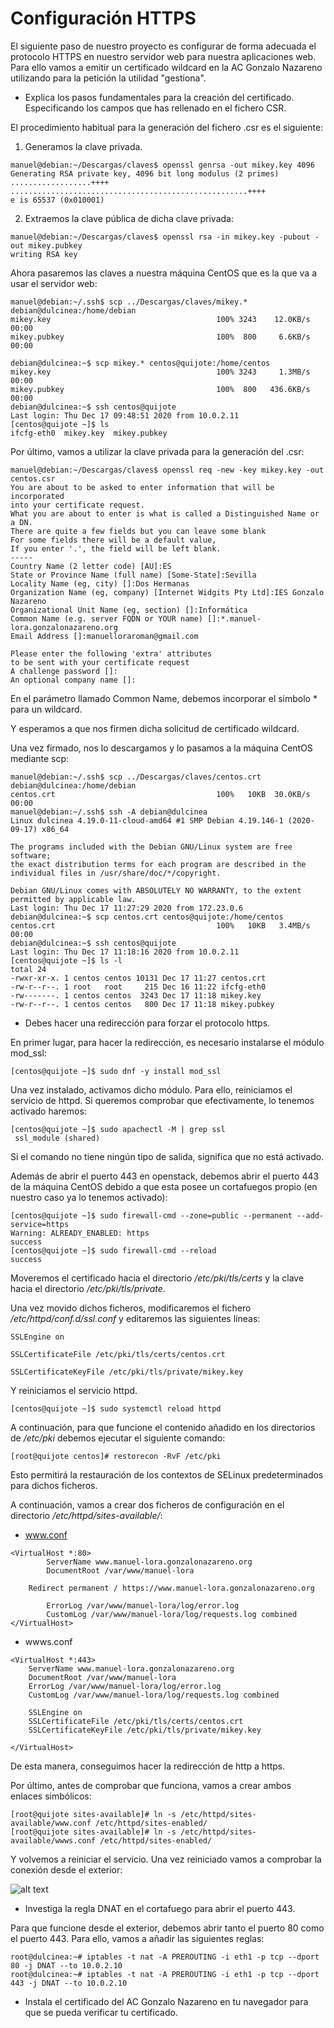 # Configuración HTTPS

El siguiente paso de nuestro proyecto es configurar de forma adecuada el 
protocolo HTTPS en nuestro servidor web para nuestra aplicaciones web. Para ello
vamos a emitir un certificado wildcard en la AC Gonzalo Nazareno utilizando 
para la petición la utilidad "gestiona".

* Explica los pasos fundamentales para la creación del certificado. 
Especificando los campos que has rellenado en el fichero CSR.

El procedimiento habitual para la generación del fichero .csr es el siguiente:

1. Generamos la clave privada.

```
manuel@debian:~/Descargas/claves$ openssl genrsa -out mikey.key 4096
Generating RSA private key, 4096 bit long modulus (2 primes)
..................++++
.....................................................++++
e is 65537 (0x010001)
```

2. Extraemos la clave pública de dicha clave privada:

```
manuel@debian:~/Descargas/claves$ openssl rsa -in mikey.key -pubout -out mikey.pubkey
writing RSA key
```

Ahora pasaremos las claves a nuestra máquina CentOS que es la que va a usar
el servidor web:

```
manuel@debian:~/.ssh$ scp ../Descargas/claves/mikey.* debian@dulcinea:/home/debian
mikey.key                                     100% 3243    12.0KB/s   00:00    
mikey.pubkey                                  100%  800     6.6KB/s   00:00    

debian@dulcinea:~$ scp mikey.* centos@quijote:/home/centos
mikey.key                                     100% 3243     1.3MB/s   00:00    
mikey.pubkey                                  100%  800   436.6KB/s   00:00    
debian@dulcinea:~$ ssh centos@quijote
Last login: Thu Dec 17 09:48:51 2020 from 10.0.2.11
[centos@quijote ~]$ ls
ifcfg-eth0  mikey.key  mikey.pubkey
```

Por último, vamos a utilizar la clave privada para la generación del .csr:

```
manuel@debian:~/Descargas/claves$ openssl req -new -key mikey.key -out centos.csr
You are about to be asked to enter information that will be incorporated
into your certificate request.
What you are about to enter is what is called a Distinguished Name or a DN.
There are quite a few fields but you can leave some blank
For some fields there will be a default value,
If you enter '.', the field will be left blank.
-----
Country Name (2 letter code) [AU]:ES
State or Province Name (full name) [Some-State]:Sevilla
Locality Name (eg, city) []:Dos Hermanas
Organization Name (eg, company) [Internet Widgits Pty Ltd]:IES Gonzalo Nazareno
Organizational Unit Name (eg, section) []:Informática
Common Name (e.g. server FQDN or YOUR name) []:*.manuel-lora.gonzalonazareno.org
Email Address []:manuelloraroman@gmail.com

Please enter the following 'extra' attributes
to be sent with your certificate request
A challenge password []:
An optional company name []:
```

En el parámetro llamado Common Name, debemos incorporar el simbolo * para un wildcard.

Y esperamos a que nos firmen dicha solicitud de certificado wildcard.
   
Una vez firmado, nos lo descargamos y lo pasamos a la máquina CentOS mediante
scp:

```
manuel@debian:~/.ssh$ scp ../Descargas/claves/centos.crt debian@dulcinea:/home/debian
centos.crt                                    100%   10KB  30.0KB/s   00:00    
manuel@debian:~/.ssh$ ssh -A debian@dulcinea
Linux dulcinea 4.19.0-11-cloud-amd64 #1 SMP Debian 4.19.146-1 (2020-09-17) x86_64

The programs included with the Debian GNU/Linux system are free software;
the exact distribution terms for each program are described in the
individual files in /usr/share/doc/*/copyright.

Debian GNU/Linux comes with ABSOLUTELY NO WARRANTY, to the extent
permitted by applicable law.
Last login: Thu Dec 17 11:27:29 2020 from 172.23.0.6
debian@dulcinea:~$ scp centos.crt centos@quijote:/home/centos
centos.crt                                    100%   10KB   3.4MB/s   00:00    
debian@dulcinea:~$ ssh centos@quijote
Last login: Thu Dec 17 11:18:16 2020 from 10.0.2.11
[centos@quijote ~]$ ls -l
total 24
-rwxr-xr-x. 1 centos centos 10131 Dec 17 11:27 centos.crt
-rw-r--r--. 1 root   root     215 Dec 16 11:22 ifcfg-eth0
-rw-------. 1 centos centos  3243 Dec 17 11:18 mikey.key
-rw-r--r--. 1 centos centos   800 Dec 17 11:18 mikey.pubkey
```

* Debes hacer una redirección para forzar el protocolo https.
   
En primer lugar, para hacer la redirección, es necesario instalarse el módulo
mod_ssl:

```
[centos@quijote ~]$ sudo dnf -y install mod_ssl
```

Una vez instalado, activamos dicho módulo. Para ello, reiniciamos el servicio de
httpd. Si queremos comprobar que efectivamente, lo tenemos activado haremos:

```
[centos@quijote ~]$ sudo apachectl -M | grep ssl
 ssl_module (shared)
```

Si el comando no tiene ningún tipo de salida, significa que no está activado.

Además de abrir el puerto 443 en openstack, debemos abrir el puerto 443 de la
máquina CentOS debido a que esta posee un cortafuegos propio (en nuestro caso
ya lo tenemos activado):

```
[centos@quijote ~]$ sudo firewall-cmd --zone=public --permanent --add-service=https
Warning: ALREADY_ENABLED: https
success
[centos@quijote ~]$ sudo firewall-cmd --reload
success
```

Moveremos el certificado hacia el directorio _/etc/pki/tls/certs_ y la clave
hacia el directorio _/etc/pki/tls/private_.

Una vez movido dichos ficheros, modificaremos el fichero _/etc/httpd/conf.d/ssl.conf_
y editaremos las siguientes líneas:

```
SSLEngine on

SSLCertificateFile /etc/pki/tls/certs/centos.crt   

SSLCertificateKeyFile /etc/pki/tls/private/mikey.key
```

Y reiniciamos el servicio httpd.

```
[centos@quijote ~]$ sudo systemctl reload httpd
```

A continuación, para que funcione el contenido añadido en los directorios de
_/etc/pki_ debemos ejecutar el siguiente comando:

```
[root@quijote centos]# restorecon -RvF /etc/pki
```

Esto permitirá la restauración de los contextos de SELinux predeterminados para
dichos ficheros.

A continuación, vamos a crear dos ficheros de configuración en el directorio
_/etc/httpd/sites-available/_:

* www.conf

```
<VirtualHost *:80>
        ServerName www.manuel-lora.gonzalonazareno.org
        DocumentRoot /var/www/manuel-lora

	Redirect permanent / https://www.manuel-lora.gonzalonazareno.org

        ErrorLog /var/www/manuel-lora/log/error.log
        CustomLog /var/www/manuel-lora/log/requests.log combined
</VirtualHost>
```

* wwws.conf

```
<VirtualHost *:443>
    ServerName www.manuel-lora.gonzalonazareno.org
    DocumentRoot /var/www/manuel-lora
    ErrorLog /var/www/manuel-lora/log/error.log
    CustomLog /var/www/manuel-lora/log/requests.log combined

    SSLEngine on
    SSLCertificateFile /etc/pki/tls/certs/centos.crt
    SSLCertificateKeyFile /etc/pki/tls/private/mikey.key

</VirtualHost>
```

De esta manera, conseguimos hacer la redirección de http a https.

Por último, antes de comprobar que funciona, vamos a crear ambos enlaces
simbólicos:

```
[root@quijote sites-available]# ln -s /etc/httpd/sites-available/www.conf /etc/httpd/sites-enabled/
[root@quijote sites-available]# ln -s /etc/httpd/sites-available/wwws.conf /etc/httpd/sites-enabled/
```

Y volvemos a reiniciar el servicio. Una vez reiniciado vamos a comprobar la
conexión desde el exterior:

![alt text](../Imágenes/ConfHTTPS.png)

* Investiga la regla DNAT en el cortafuego para abrir el puerto 443.

Para que funcione desde el exterior, debemos abrir tanto el puerto 80
como el puerto 443. Para ello, vamos a añadir las siguientes reglas:

```
root@dulcinea:~# iptables -t nat -A PREROUTING -i eth1 -p tcp --dport 80 -j DNAT --to 10.0.2.10
root@dulcinea:~# iptables -t nat -A PREROUTING -i eth1 -p tcp --dport 443 -j DNAT --to 10.0.2.10
```
   
* Instala el certificado del AC Gonzalo Nazareno en tu navegador para que se 
pueda verificar tu certificado.


